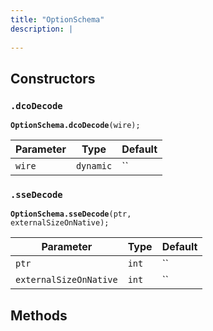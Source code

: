 ```yaml
---
title: "OptionSchema"
description: |
  
---
```




## Constructors
### `.dcoDecode`
<code><strong>OptionSchema.dcoDecode</strong>(wire);</code>


Parameter|Type|Default
-|-|-
`wire`|<code>dynamic</code>|``|


### `.sseDecode`
<code><strong>OptionSchema.sseDecode</strong>(ptr, externalSizeOnNative);</code>


Parameter|Type|Default
-|-|-
`ptr`|<code>int</code>|``|
`externalSizeOnNative`|<code>int</code>|``|


## Methods

[dynamic]: #